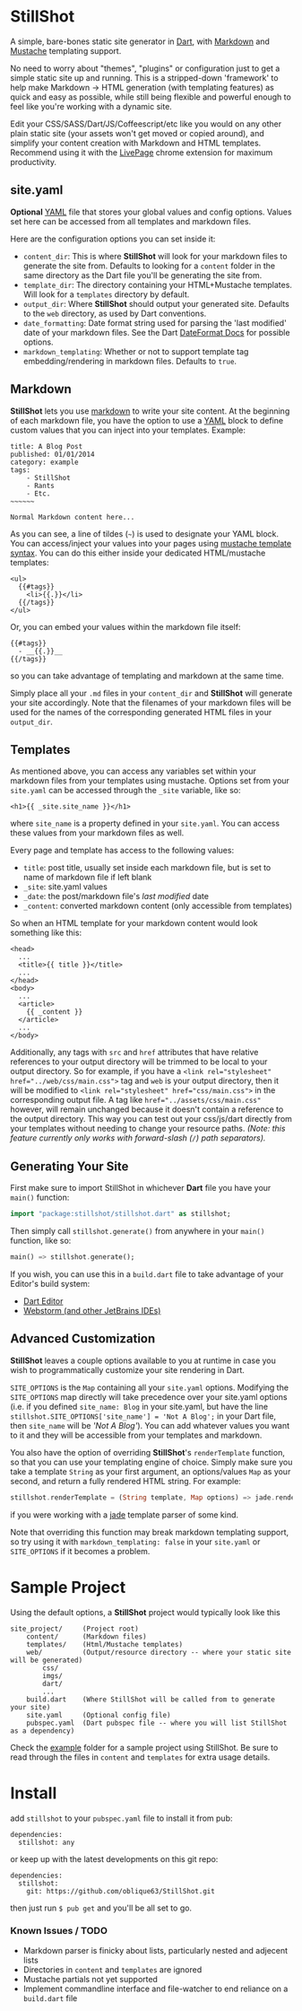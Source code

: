 StillShot
==========

A simple, bare-bones static site generator in [Dart][dart], with [Markdown][markdown]
and [Mustache][mustache] templating support.

No need to worry about "themes", "plugins" or configuration just to get a simple static site up and running.
This is a stripped-down 'framework' to help make Markdown -> HTML generation (with templating features)
as quick and easy as possible, while still being flexible and powerful enough to feel like you're working with
a dynamic site.

Edit your CSS/SASS/Dart/JS/Coffeescript/etc like you would on any other plain static site
(your assets won't get moved or copied around), and simplify your content creation with Markdown and HTML templates.
Recommend using it with the [LivePage][livepage] chrome extension for maximum productivity.


## site.yaml
**Optional** [YAML][yaml] file that stores your global values and config options.
Values set here can be accessed from all templates and markdown files.

Here are the configuration options you can set inside it:

- `content_dir`: This is where **StillShot** will look for your markdown files to generate the site from.
Defaults to looking for a `content` folder in the same directory as the Dart file you'll be generating the site from.
- `template_dir`: The directory containing your HTML+Mustache templates. Will look for a `templates` directory by default.
- `output_dir`: Where **StillShot** should output your generated site. Defaults to the `web` directory, as used by Dart conventions.
- `date_formatting`: Date format string used for parsing the 'last modified' date of your markdown files. See the Dart
[DateFormat Docs](https://api.dartlang.org/docs/channels/stable/latest/intl/DateFormat.html) for possible options.
- `markdown_templating`: Whether or not to support template tag embedding/rendering in markdown files. Defaults to `true`.


## Markdown
**StillShot** lets you use [markdown][markdown] to write your site content. At the beginning of each markdown file, you
have the option to use a [YAML][yaml] block to define custom values that you can inject into your templates. Example:

    title: A Blog Post
    published: 01/01/2014
    category: example
    tags:
        - StillShot
        - Rants
        - Etc.
    ~~~~~~

    Normal Markdown content here...

As you can see, a line of tildes (`~`) is used to designate your YAML block. You can access/inject your values into
your pages using [mustache template syntax][mustache]. You can do this either inside your dedicated HTML/mustache templates:

    <ul>
      {{#tags}}
        <li>{{.}}</li>
      {{/tags}}
    </ul>

Or, you can embed your values within the markdown file itself:

    {{#tags}}
      - __{{.}}__
    {{/tags}}

so you can take advantage of templating and markdown at the same time.

Simply place all your `.md` files in your `content_dir` and **StillShot** will generate your site accordingly. Note that
the filenames of your markdown files will be used for the names of the corresponding generated HTML files in your `output_dir`.


## Templates
As mentioned above, you can access any variables set within your markdown files from your templates using mustache. Options
set from your `site.yaml` can be accessed through the `_site` variable, like so:

    <h1>{{ _site.site_name }}</h1>

where `site_name` is a property defined in your `site.yaml`. You can access these values from your markdown files as well.

Every page and template has access to the following values:

- `title`: post title, usually set inside each markdown file, but is set to name of markdown file if left blank
- `_site`: site.yaml values
- `_date`: the post/markdown file's _last modified_ date
- `_content`: converted markdown content (only accessible from templates)

So when an HTML template for your markdown content would look something like this:

    <head>
      ...
      <title>{{ title }}</title>
      ...
    </head>
    <body>
      ...
      <article>
        {{ _content }}
      </article>
      ...
    </body>

Additionally, any tags with `src` and `href` attributes that have relative references to your output directory will be trimmed
to be local to your output directory. So for example, if you have a `<link rel="stylesheet" href="../web/css/main.css">` tag and
`web` is your output directory, then it will be modified to `<link rel="stylesheet" href="css/main.css">` in the corresponding
output file. A tag like `href="../assets/css/main.css"` however, will remain unchanged because it doesn't contain a reference to
the output directory. This way you can test out your css/js/dart directly from your templates without needing to change your
resource paths. _(Note: this feature currently only works with forward-slash (`/`) path separators)._


## Generating Your Site
First make sure to import StillShot in whichever **Dart** file you have your `main()` function:
```dart
import "package:stillshot/stillshot.dart" as stillshot;
```

Then simply call `stillshot.generate()` from anywhere in your `main()` function, like so:
```dart
main() => stillshot.generate();
```

If you wish, you can use this in a `build.dart` file to take advantage of your Editor's build system:

- [Dart Editor](https://www.dartlang.org/tools/editor/build.html)
- [Webstorm (and other JetBrains IDEs)](http://stackoverflow.com/questions/17266106/how-to-run-build-dart-in-webstorm)


## Advanced Customization
**StillShot** leaves a couple options available to you at runtime in case you wish to programmatically
customize your site rendering in Dart.

`SITE_OPTIONS` is the `Map` containing all your `site.yaml` options. Modifying the `SITE_OPTIONS` map directly will
take precedence over your site.yaml options (i.e. if you defined `site_name: Blog` in your site.yaml, but have the
line `stillshot.SITE_OPTIONS['site_name'] = 'Not A Blog';` in your Dart file, then `site_name` will be _'Not A Blog'_). You can
add whatever values you want to it and they will be accessible from your templates and markdown.

You also have the option of overriding **StillShot**'s  `renderTemplate` function, so that you can use
your templating engine of choice. Simply make sure you take a template `String` as your first argument, an
options/values `Map` as your second, and return a fully rendered HTML string. For example:

```dart
stillshot.renderTemplate = (String template, Map options) => jade.renderString(template, options);
```
if you were working with a [jade](http://jade-lang.com/) template parser of some kind.

Note that overriding this function may break markdown templating support, so try using it with `markdown_templating: false`
in your `site.yaml` or `SITE_OPTIONS` if it becomes a problem.


# Sample Project
Using the default options, a **StillShot** project would typically look like this

    site_project/     (Project root)
        content/      (Markdown files)
        templates/    (Html/Mustache templates)
        web/          (Output/resource directory -- where your static site will be generated)
            css/
            imgs/
            dart/
            ...
        build.dart    (Where StillShot will be called from to generate your site)
        site.yaml     (Optional config file)
        pubspec.yaml  (Dart pubspec file -- where you will list StillShot as a dependency)

Check the [example](https://github.com/oblique63/StillShot/tree/master/example) folder for a sample project using StillShot.
Be sure to read through the files in `content` and `templates` for extra usage details.


# Install
add `stillshot` to your `pubspec.yaml` file to install it from pub:

    dependencies:
      stillshot: any

or keep up with the latest developments on this git repo:

    dependencies:
      stillshot:
        git: https://github.com/oblique63/StillShot.git

then just run `$ pub get` and you'll be all set to go.


### Known Issues / TODO
- Markdown parser is finicky about lists, particularly nested and adjecent lists
- Directories in `content` and `templates` are ignored
- Mustache partials not yet supported
- Implement commandline interface and file-watcher to end reliance on a `build.dart` file

[dart]: https://www.dartlang.org/
[yaml]: http://rhnh.net/2011/01/31/yaml-tutorial
[markdown]: http://daringfireball.net/projects/markdown/syntax
[mustache]: http://mustache.github.io/mustache.5.html
[livepage]: https://chrome.google.com/webstore/detail/livepage/pilnojpmdoofaelbinaeodfpjheijkbh
[stillshot]: https://github.com/oblique63/StillShot